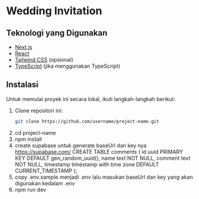 # Wedding Invitation

## Teknologi yang Digunakan

- [Next.js](https://nextjs.org/)
- [React](https://reactjs.org/)
- [Tailwind CSS](https://tailwindcss.com/) (opsional)
- [TypeScript](https://www.typescriptlang.org/) (jika menggunakan TypeScript)

## Instalasi

Untuk memulai proyek ini secara lokal, ikuti langkah-langkah berikut:

1. Clone repositori ini:
   ```bash
   git clone https://github.com/username/project-name.git
2. cd project-name
3. npm install
4. create supabase untuk generate baseUrl dan key nya 
  https://supabase.com/
  CREATE TABLE comments (
    id uuid PRIMARY KEY DEFAULT gen_random_uuid(),
    name text NOT NULL,
    comment text NOT NULL,
    timestamp timestamp with time zone DEFAULT CURRENT_TIMESTAMP
  );
5. copy .env.sample menjadi .env lalu masukan baseUrl dan key yang akan digunakan kedalam .env
6. npm run dev

